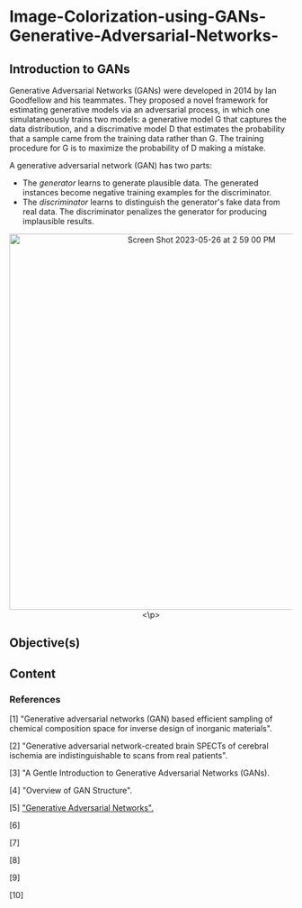 # Image-Colorization-using-GANs-Generative-Adversarial-Networks-


## Introduction to GANs

Generative Adversarial Networks (GANs) were developed in 2014 by Ian Goodfellow and his teammates. They proposed a novel framework for estimating generative models via an adversarial process, in which one simulataneously trains two models: a generative model G that captures the data distribution, and a discrimative model D that estimates the probability that a sample came from the training data rather than G. The training procedure for G is to maximize the probability of D making a mistake. 

A generative adversarial network (GAN) has two parts:
  * The *generator* learns to generate plausible data. The generated instances become negative training examples for the discriminator.
  * The *discriminator* learns to distinguish the generator's fake data from real data. The discriminator penalizes the generator for producing implausible results.


<p align="center">
 <img width="668" alt="Screen Shot 2023-05-26 at 2 59 00 PM" src="https://github.com/aliamrod/Image-Colorization-using-GANs-Generative-Adversarial-Networks-/assets/62684338/4f21f204-df2d-4c7f-bc24-6ddcac96fd29">
<\p>


## Objective(s)

## Content




### References
[1] "Generative adversarial networks (GAN) based efficient sampling of chemical composition space for inverse design of inorganic materials". 

[2] "Generative adversarial network-created brain SPECTs of cerebral ischemia are indistinguishable to scans from real patients".

[3] "A Gentle Introduction to Generative Adversarial Networks (GANs).

[4] "Overview of GAN Structure". 

[5] ["Generative Adversarial Networks". ]([url](https://arxiv.org/abs/1406.2661))

[6]

[7]

[8]

[9]

[10]

